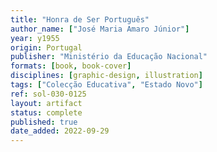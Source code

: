```yaml
---
title: "Honra de Ser Português"
author_name: ["José Maria Amaro Júnior"]
year: y1955
origin: Portugal
publisher: "Ministério da Educação Nacional"
formats: [book, book-cover]
disciplines: [graphic-design, illustration]
tags: ["Colecção Educativa", "Estado Novo"]
ref: sol-030-0125
layout: artifact
status: complete
published: true
date_added: 2022-09-29
---
```

